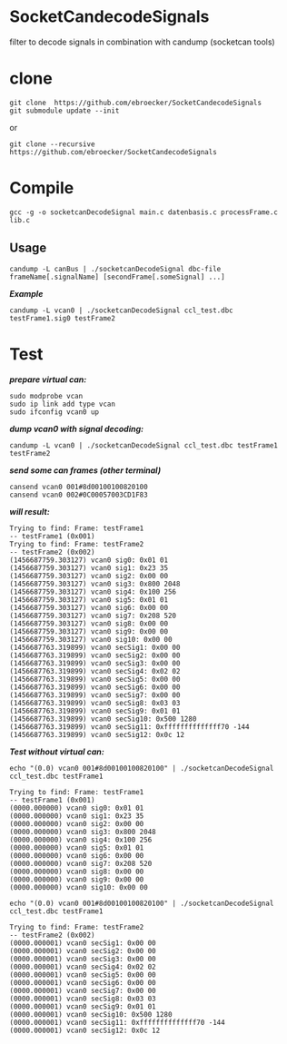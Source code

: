# SocketCandecodeSignals
filter to decode signals in combination with candump (socketcan tools)

# clone #
```
git clone  https://github.com/ebroecker/SocketCandecodeSignals
git submodule update --init
```
or
```
git clone --recursive https://github.com/ebroecker/SocketCandecodeSignals
```

# Compile #
```gcc -g -o socketcanDecodeSignal main.c datenbasis.c processFrame.c lib.c```

## Usage ##
```
candump -L canBus | ./socketcanDecodeSignal dbc-file frameName[.signalName] [secondFrame[.someSignal] ...]
```
***Example***
```
candump -L vcan0 | ./socketcanDecodeSignal ccl_test.dbc testFrame1.sig0 testFrame2
```

# Test #
***prepare virtual can:***
```
sudo modprobe vcan
sudo ip link add type vcan
sudo ifconfig vcan0 up
```

***dump vcan0 with signal decoding:***
```
candump -L vcan0 | ./socketcanDecodeSignal ccl_test.dbc testFrame1 testFrame2
```

***send some can frames (other terminal)***
```
cansend vcan0 001#8d00100100820100
cansend vcan0 002#0C00057003CD1F83
```

***will result:***
```
Trying to find: Frame: testFrame1
-- testFrame1 (0x001) 
Trying to find: Frame: testFrame2
-- testFrame2 (0x002) 
(1456687759.303127) vcan0 sig0: 0x01 01 
(1456687759.303127) vcan0 sig1: 0x23 35 
(1456687759.303127) vcan0 sig2: 0x00 00 
(1456687759.303127) vcan0 sig3: 0x800 2048 
(1456687759.303127) vcan0 sig4: 0x100 256 
(1456687759.303127) vcan0 sig5: 0x01 01 
(1456687759.303127) vcan0 sig6: 0x00 00 
(1456687759.303127) vcan0 sig7: 0x208 520 
(1456687759.303127) vcan0 sig8: 0x00 00 
(1456687759.303127) vcan0 sig9: 0x00 00 
(1456687759.303127) vcan0 sig10: 0x00 00 
(1456687763.319899) vcan0 secSig1: 0x00 00 
(1456687763.319899) vcan0 secSig2: 0x00 00 
(1456687763.319899) vcan0 secSig3: 0x00 00 
(1456687763.319899) vcan0 secSig4: 0x02 02 
(1456687763.319899) vcan0 secSig5: 0x00 00 
(1456687763.319899) vcan0 secSig6: 0x00 00 
(1456687763.319899) vcan0 secSig7: 0x00 00 
(1456687763.319899) vcan0 secSig8: 0x03 03 
(1456687763.319899) vcan0 secSig9: 0x01 01 
(1456687763.319899) vcan0 secSig10: 0x500 1280 
(1456687763.319899) vcan0 secSig11: 0xffffffffffffff70 -144 
(1456687763.319899) vcan0 secSig12: 0x0c 12 
```


***Test without virtual can:***
```
echo "(0.0) vcan0 001#8d00100100820100" | ./socketcanDecodeSignal ccl_test.dbc testFrame1
```

```
Trying to find: Frame: testFrame1
-- testFrame1 (0x001) 
(0000.000000) vcan0 sig0: 0x01 01 
(0000.000000) vcan0 sig1: 0x23 35 
(0000.000000) vcan0 sig2: 0x00 00 
(0000.000000) vcan0 sig3: 0x800 2048 
(0000.000000) vcan0 sig4: 0x100 256 
(0000.000000) vcan0 sig5: 0x01 01 
(0000.000000) vcan0 sig6: 0x00 00 
(0000.000000) vcan0 sig7: 0x208 520 
(0000.000000) vcan0 sig8: 0x00 00 
(0000.000000) vcan0 sig9: 0x00 00 
(0000.000000) vcan0 sig10: 0x00 00 
```

```
echo "(0.0) vcan0 001#8d00100100820100" | ./socketcanDecodeSignal ccl_test.dbc testFrame1
```

```
Trying to find: Frame: testFrame2
-- testFrame2 (0x002) 
(0000.000001) vcan0 secSig1: 0x00 00 
(0000.000001) vcan0 secSig2: 0x00 00 
(0000.000001) vcan0 secSig3: 0x00 00 
(0000.000001) vcan0 secSig4: 0x02 02 
(0000.000001) vcan0 secSig5: 0x00 00 
(0000.000001) vcan0 secSig6: 0x00 00 
(0000.000001) vcan0 secSig7: 0x00 00 
(0000.000001) vcan0 secSig8: 0x03 03 
(0000.000001) vcan0 secSig9: 0x01 01 
(0000.000001) vcan0 secSig10: 0x500 1280 
(0000.000001) vcan0 secSig11: 0xffffffffffffff70 -144 
(0000.000001) vcan0 secSig12: 0x0c 12 
```
